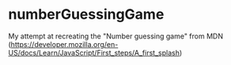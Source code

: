 # numberGuessingGame
My attempt at recreating the "Number guessing game" from MDN (https://developer.mozilla.org/en-US/docs/Learn/JavaScript/First_steps/A_first_splash)
